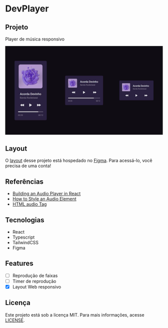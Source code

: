 # DevPlayer

## Projeto

Player de música responsivo

[![Acorda Devinho](web/public/player.jpg)](web/public/player.mp4 "Layout responsivo")

## Layout

O [layout](https://www.figma.com/file/lHOrVOvkZAkIB9iQzLXrTJ/%23boraCodar---Desafio-1?node-id=1%3A61&t=KoYnHIzYMoVgkZl5-1) desse projeto está hospedado no [Figma](htttps://figma.com). Para acessá-lo, você precisa de uma conta!

## Referências

- [Building an Audio Player in React](https://brad-carter.medium.com/building-an-audio-player-in-react-136fc684d16c)
- [How to Style an Audio Element](https://blog.shahednasser.com/how-to-style-an-audio-element/)
- [HTML audio Tag](https://www.w3schools.com/tags/tag_audio.asp)

## Tecnologias

- React
- Typescript
- TailwindCSS
- Figma

## Features

- [ ] Reprodução de faixas
- [ ] Timer de reprodução
- [x] Layout Web responsivo

## Licença

Este projeto está sob a licença MIT. Para mais informações, acesse [LICENSE](LICENSE).
